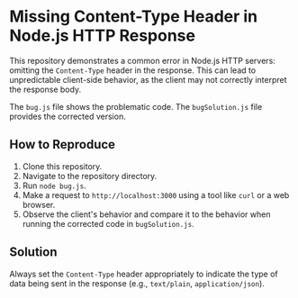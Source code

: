 # Missing Content-Type Header in Node.js HTTP Response

This repository demonstrates a common error in Node.js HTTP servers: omitting the `Content-Type` header in the response.  This can lead to unpredictable client-side behavior, as the client may not correctly interpret the response body.

The `bug.js` file shows the problematic code. The `bugSolution.js` file provides the corrected version.

## How to Reproduce

1. Clone this repository.
2. Navigate to the repository directory.
3. Run `node bug.js`.
4. Make a request to `http://localhost:3000` using a tool like `curl` or a web browser.
5. Observe the client's behavior and compare it to the behavior when running the corrected code in `bugSolution.js`.

## Solution

Always set the `Content-Type` header appropriately to indicate the type of data being sent in the response (e.g., `text/plain`, `application/json`).